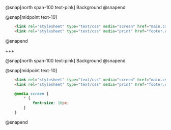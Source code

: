 @snap[north span-100 text-pink]
Background
@snapend

@snap[midpoint text-10]
```html
    <link rel="stylesheet" type="text/css" media="screen" href="main.css">
    <link rel="stylesheet" type="text/css" media="print" href="footer.css">
```
@snapend


+++

@snap[north span-100 text-pink]
Background
@snapend

@snap[midpoint text-10]
```html
    <link rel="stylesheet" type="text/css" media="screen" href="main.css">
    <link rel="stylesheet" type="text/css" media="print" href="footer.css">
```
```css
    @media screen {
        * { 
            font-size: 16px;
        }
    }
```
@snapend
